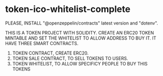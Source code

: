 # token-ico-whitelist-complete

PLEASE, INSTALL "@openzeppelin/contracts" latest version and "dotenv".

THIS IS A TOKEN PROJECT WITH SOLIDITY. CREATE AN ERC20 TOKEN MINTABLE AND SET THE WHITELIST TO ALLOW ADDRESS TO BUY IT.
IT HAVE THREE SMART CONTRACTS.
1) TOKEN CONTRACT, CREATE ERC20.
2) TOKEN SALE CONTRACT, TO SELL TOKENS TO USERS.
3) TOKEN WHITELIST, TO ALLOW SPECIFICY PEOPLE TO BUY THIS TOKENS



